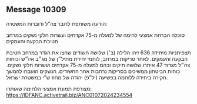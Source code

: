 ## Message 10309

הודעה משותפת לדובר צה"ל ודוברות המשטרה:

סוכלה הברחת אמצעי לחימה של למעלה מ-75 אקדחים ועשרות חלקי נשקים במרחב חטיבת הבקעה והעמקים

תצפיתניות מיחידה 636 זיהו הלילה (ב׳) שלושה חשודים שחצו את הגדר במרחב חטיבת הבקעה והעמקים. לאחר סריקות במרחב, לוחמי יחידת מתיל״ן של מג״ב איו״ש וכוחות צה״ל מגדוד 47 איתרו שלושה תיקים ובהם למעלה מ-75 אקדחים ועשרות חלקי נשקים.
כוחות הביטחון ממשיכים בסריקות נרחבות אחר החשודים.
הנשקים הועברו להמשך חקירה ביחידה ללוחמה בפשיעה (יל"פ) יהודה של מחוז ש"י במשטרת ישראל.

מצורפת תמונת אמצעי הלחימה שאותרו: https://IDFANC.activetrail.biz/ANC01072024234554

